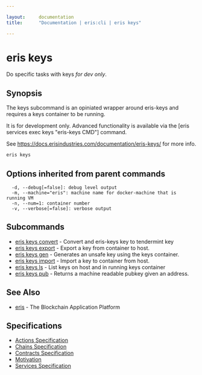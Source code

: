 ```yaml
---

layout:     documentation
title:      "Documentation | eris:cli | eris keys"

---
```


# eris keys

Do specific tasks with keys *for dev only*.

## Synopsis

The keys subcommand is an opiniated wrapper around
eris-keys and requires a keys container to be running.

It is for development only. Advanced functionality is available via
the [eris services exec keys "eris-keys CMD"] command.

See https://docs.erisindustries.com/documentation/eris-keys/ for more info.

```bash
eris keys
```

## Options inherited from parent commands

```
  -d, --debug[=false]: debug level output
  -m, --machine="eris": machine name for docker-machine that is running VM
  -n, --num=1: container number
  -v, --verbose[=false]: verbose output
```

## Subcommands

* [eris keys convert](https://docs.erisindustries.com/documentation/eris-cli/0.11.0/eris_keys_convert/)	 - Convert and eris-keys key to tendermint key
* [eris keys export](https://docs.erisindustries.com/documentation/eris-cli/0.11.0/eris_keys_export/)	 - Export a key from container to host.
* [eris keys gen](https://docs.erisindustries.com/documentation/eris-cli/0.11.0/eris_keys_gen/)	 - Generates an unsafe key using the keys container.
* [eris keys import](https://docs.erisindustries.com/documentation/eris-cli/0.11.0/eris_keys_import/)	 - Import a key to container from host.
* [eris keys ls](https://docs.erisindustries.com/documentation/eris-cli/0.11.0/eris_keys_ls/)	 - List keys on host and in running keys container
* [eris keys pub](https://docs.erisindustries.com/documentation/eris-cli/0.11.0/eris_keys_pub/)	 - Returns a machine readable pubkey given an address.

## See Also

* [eris](https://docs.erisindustries.com/documentation/eris-cli/0.11.0/eris/)	 - The Blockchain Application Platform

## Specifications

* [Actions Specification](https://docs.erisindustries.com/documentation/eris-cli/0.11.0/actions_specification/)
* [Chains Specification](https://docs.erisindustries.com/documentation/eris-cli/0.11.0/chains_specification/)
* [Contracts Specification](https://docs.erisindustries.com/documentation/eris-cli/0.11.0/contracts_specification/)
* [Motivation](https://docs.erisindustries.com/documentation/eris-cli/0.11.0/motivation/)
* [Services Specification](https://docs.erisindustries.com/documentation/eris-cli/0.11.0/services_specification/)

